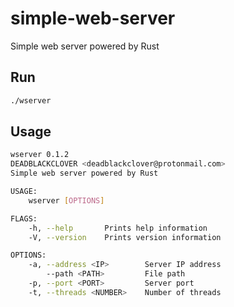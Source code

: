 # simple-web-server

Simple web server powered by Rust

## Run
```bash
./wserver
```

## Usage
```bash
wserver 0.1.2
DEADBLACKCLOVER <deadblackclover@protonmail.com>
Simple web server powered by Rust

USAGE:
    wserver [OPTIONS]

FLAGS:
    -h, --help       Prints help information
    -V, --version    Prints version information

OPTIONS:
    -a, --address <IP>        Server IP address
        --path <PATH>         File path
    -p, --port <PORT>         Server port
    -t, --threads <NUMBER>    Number of threads
```
